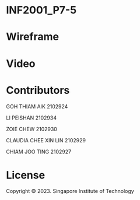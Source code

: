 # INF2001_P7-5

# Wireframe

# Video

# Contributors
GOH THIAM AIK 2102924

LI PEISHAN 2102934

ZOIE CHEW 2102930

CLAUDIA CHEE XIN LIN 2102929

CHIAM JOO TING 2102927


# License
Copyright © 2023. Singapore Institute of Technology
